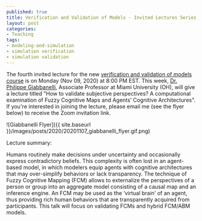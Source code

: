 ```yaml
--- 
published: true
title: Verification and Validation of Models - Invited Lectures Series - 4
layout: post
categories: 
- Teaching
tags:
- modeling-and-simulation
- simulation verification
- simulation validation
---
```


The fourth invited lecture for the new [verification and validation of models course](http://hamdikavak.com/course-v-and-v/) is on Monday (Nov 09, 2020) at 8:00 PM EST. This week, [Dr. Philippe Giabbanelli](https://www.dachb.com/giabbanelli/), Associate Professor at Miami University (OH), will give a lecture titled "How to validate subjective perspectives? A computational examination of Fuzzy Cognitive Maps and Agents’ Cognitive Architectures". If you're interested in joining the lecture, please email me (see the flyer below) to receive the Zoom invitation link.

![Giabbanelli Flyer]({{ site.baseurl }}/images/posts/2020/20201107_giabbanelli_flyer.gif.png)


Lecture summary:  

Humans routinely make decisions under uncertainty and occasionally express contradictory beliefs. This complexity is often lost in an agent-based model, in which modelers equip agents with cognitive architectures that may over-simplify behaviors or lack transparency. The technique of Fuzzy Cognitive Mapping (FCM) allows to externalize the perspectives of a person or group into an aggregate model consisting of a causal map and an inference engine. An FCM may be used as the ‘virtual brain’ of an agent, thus providing rich human behaviors that are transparently acquired from participants. This talk will focus on validating FCMs and hybrid FCM/ABM models.
